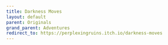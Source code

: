 ```yaml
---
title: Darkness Moves
layout: default
parent: Originals
grand_parent: Adventures
redirect_to: https://perplexingruins.itch.io/darkness-moves
---
```

